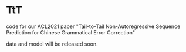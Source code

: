 # TtT
code for our ACL2021 paper "Tail-to-Tail Non-Autoregressive Sequence Prediction for Chinese Grammatical Error Correction"

data and model will be released soon.
